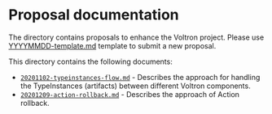 # Proposal documentation

The directory contains proposals to enhance the Voltron project. Please use [YYYYMMDD-template.md](./YYYYMMDD-template.md) template to submit a new proposal. 

This directory contains the following documents:

- [`20201102-typeinstances-flow.md`](20201102-typeinstances-flow.md) - Describes the approach for handling the TypeInstances (artifacts) between different Voltron components.
- [`20201209-action-rollback.md`](20201209-action-rollback.md) - Describes the approach of Action rollback.
